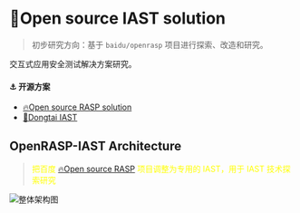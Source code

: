 # 👊Open source IAST solution

> 初步研究方向：基于 `baidu/openrasp` 项目进行探索、改造和研究。

交互式应用安全测试解决方案研究。

#### ⚓ 开源方案

- [🔥Open source RASP solution](https://github.com/baidu/openrasp)
- [🧨Dongtai IAST](https://github.com/HXSecurity/DongTai)

## OpenRASP-IAST Architecture

> <span style="color: yellow">把百度 [🔥Open source RASP](https://github.com/baidu/openrasp) 项目调整为专用的 IAST，用于 IAST 技术探索研究</span>

![整体架构图](https://github.com/openrasp-iast/.github/assets/87740076/2f453220-a7f9-4cc8-80a2-be7282d4e7b6)
